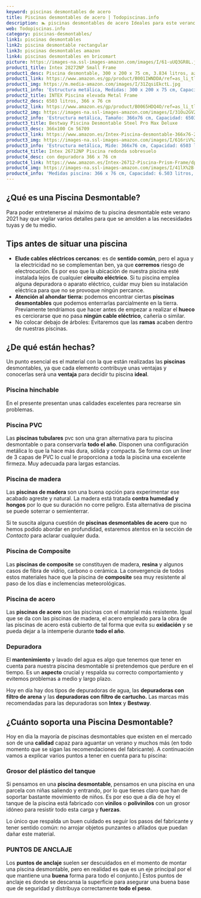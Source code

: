 ```yaml
---
keyword: piscinas desmontables de acero
title: Piscinas desmontables de acero | Todopiscinas.info
description: 🏊 piscinas desmontables de acero Ideales para este verano 2021. Aquí puedes comprar piscinas desmontables de acero y comparar con otras similares. No dejes escapar piscinas desmontables de acero a un precio realmente tentador.
web: Todopiscinas.info
category: piscinas-desmontables/
link1: piscinas desmontables
link2: piscina desmontable rectangular
link3: piscinas desmontables amazon
link4: piscinas desmontables en bricomart
picture: https://images-na.ssl-images-amazon.com/images/I/61-uUQ3GR8L.jpg
product1_title: Intex 28272NP Small Frame
product1_desc: Piscina desmontable, 300 x 200 x 75 cm, 3.834 litros, azul
product1_link: https://www.amazon.es/gp/product/B001IWNDDA/ref=as_li_tl?ie=UTF8&camp=3638&creative=24630&creativeASIN=B001IWNDDA&linkCode=as2&tag=todopiscinas0e-21&linkId=25b9d647487c889cb6ef56ed63f50ca1
product1_img: https://m.media-amazon.com/images/I/31ZqsiEkctL.jpg
product1_info: 'Estructura metálica, Medidas: 300 x 200 x 75 cm, Capacidad: 3.834 litros, Para 6 personas (+ 6 años), Fácil montaje, Forma rectangular'
product2_title: INTEX Piscina elevada Metal Frame
product2_desc: 6503 litros, 366 x 76 cm
product2_link: https://www.amazon.es/gp/product/B0065HDQ4O/ref=as_li_tl?ie=UTF8&camp=3638&creative=24630&creativeASIN=B0065HDQ4O&linkCode=as2&tag=todopiscinas0e-21&linkId=ed2430e3ba564d3527ee103df33ed7b3
product2_img: https://images-na.ssl-images-amazon.com/images/I/31Ou2GV2SAL.jpg
product2_info: 'Estructura metálica, Tamaño: 366x76 cm, Capacidad: 6503 litros, Forma circular, De 4 a 7 personas (+6 años)'
product3_title: Bestway Piscina Desmontable Steel Pro Max Deluxe
product3_desc: 366x100 Cm 56709
product3_link: https://www.amazon.es/Intex-Piscina-desmontable-366x76-28210NP/dp/B0065HDQ4O?__mk_es_ES=%C3%85M%C3%85%C5%BD%C3%95%C3%91&crid=25UQGV9HG2INI&dchild=1&keywords=piscinas+desmontables&qid=1615854176&sprefix=piscinas+dem%2Caps%2C201&sr=8-5&linkCode=ll1&tag=todopiscinas0e-21&linkId=34f200977c6cbaab1f3f4d9ac0e64755&language=es_ES&ref_=as_li_ss_tl
product3_img: https://images-na.ssl-images-amazon.com/images/I/616riV%2BiY3L.jpg
product3_info: 'Estructura metálica, Mide: 366x76 cm, Capacidad: 6503 litros, De 4 a 7 personas mayores de 6 años, Forma circular, Tecnología Super-Tough'
product4_title: Intex 26712NP Piscina redonda sobresuelo
product4_desc: con depuradora 366 x 76 cm
product4_link: https://www.amazon.es/Intex-26712-Piscina-Prism-Frame/dp/B07FB823GL?__mk_es_ES=%C3%85M%C3%85%C5%BD%C3%95%C3%91&dchild=1&keywords=piscinas+desmontables+con+depuradora&qid=1615936418&sr=8-5&linkCode=ll1&tag=todopiscinas0e-21&linkId=d98699de7830cd471766fa1daa36de34&language=es_ES&ref_=as_li_ss_tl
product4_img: https://images-na.ssl-images-amazon.com/images/I/41lX%2B-YpibL.jpg
product4_info: 'Medidas piscina: 366 x 76 cm, Capacidad: 6.503 litros, Incluye depuradora de cartucha A, Lona resistente triple capa'
---
```



<external-banner></external-banner>


<stats-list :link1=link1 :link2=link2 :link3=link3 :link4=link4 :category=category></stats-list>
## ¿Qué es una Piscina Desmontable?



Para poder entretenerse al máximo de tu piscina desmontable este verano 2021 hay que vigilar varios detalles para que se amolden a las necesidades tuyas y de tu medio.

<brand-panel :title=product1_title :desc=product1_desc :img=product1_img :link=product1_link></brand-panel>


## Tips antes de situar una piscina



*   **Elude cables eléctricos cercanos**: es de **sentido común**, pero el agua y la electricidad no se complementan ben, ya que **corremos** riesgo de electrocución. Es por eso que la ubicación de nuestra piscina esté instalada lejos de cualquier **circuito eléctrico**. Si tu piscina emplea alguna depuradora o aparato eléctrico, cuidar muy bien su instalación eléctrica para que no se provoque ningún percance.
*   **Atención al ahondar tierra:** podemos encontrar ciertas **piscinas desmontables** que podemos enterrarlas parcialmente en la tierra. Previamente tendríamos que hacer antes de empezar a realizar el **hueco** es cerciorarse que no pasa **ningún cable eléctrico**, cañería o similar.
*   No colocar debajo de árboles: Evitaremos que las **ramas** acaben dentro de nuestras piscinas.


## ¿De qué  están hechas?

Un punto esencial es el material con la que están realizadas las **piscinas** desmontables, ya que cada elemento contribuye unas ventajas y conocerlas  será una **ventaja** para decidir tu piscina **ideal**.


### Piscina hinchable

 En el presente presentan unas calidades excelentes para recrearse sin problemas.


### Piscina  PVC

Las **piscinas tubulares** pvc son una gran alternativa para tu piscina desmontable o para conservarla **todo el año**. Disponen una configuración metálica lo que la hace más dura, sólida y compacta. Se forma con un liner de 3 capas de PVC lo cual le proporciona a toda la piscina una excelente firmeza. Muy adecuada para largas estancias.


### Piscina de madera

Las **piscinas de madera** son una buena opción para experimentar ese acabado agreste y natural. La madera está tratada **contra humedad y hongos** por lo que su duración no corre peligro. Esta alternativa de piscina se puede soterrar o semienterrar.

Si te suscita alguna cuestión de **piscinas desmontables de acero** que no hemos podido abordar en profundidad, estaremos atentos en la sección de _Contacto_ para aclarar cualquier duda.


### Piscina de Composite

Las **piscinas de composite** se constituyen de madera, **resina** y algunos casos de fibra de vidrio, carbono o cerámica. La convergencia de todos estos materiales hace que la piscina de **composite** sea muy resistente al paso de los días e inclemencias meteorológicas.


### Piscina de acero

Las **piscinas de acero** son las piscinas con el material más resistente. Igual que se da con las piscinas de madera, el acero empleado para la obra de las piscinas de acero está cubierto de tal forma que evita su **oxidación** y se pueda dejar a la intemperie durante **todo el año**.


### Depuradora

El **mantenimiento** y lavado del agua es algo que tenemos que tener en cuenta para nuestra piscina desmontable si pretendemos que perdure en el tiempo. Es un **aspecto** crucial y respalda su correcto comportamiento y evitemos problemas a medio y largo plazo.

Hoy en día hay dos tipos de depuradoras de agua, las **depuradoras con filtro de arena** y  las **depuradoras** **con filtro de cartucho.** Las marcas más recomendadas para las depuradoras son **Intex** y **Bestway**.


## ¿Cuánto soporta una Piscina Desmontable?

Hoy en dia la mayoría de piscinas desmontables que existen en el mercado son de una **calidad** capaz para aguantar un verano y muchos más (en todo momento que se sigan las recomendaciones del fabricante). A continuación vamos a explicar varios puntos a tener en cuenta para tu piscina:


### Grosor del plástico del tanque

Si pensamos en una **piscina desmontable**, pensamos en una piscina en una parcela con niñas saliendo y entrando, por lo que tienes claro que han de soportar bastante movimiento de niños. Es por eso que a día de hoy el tanque de la piscina está fabricado con **vinilos** o **polivinilos** con un grosor idóneo para resistir todo esta carga y **fuerzas**.

Lo único que respalda un	 buen cuidado es seguir los pasos del fabricante y tener sentido común: no arrojar objetos punzantes o afilados que puedan dañar este material.


### PUNTOS DE ANCLAJE

Los **puntos de anclaje** suelen ser descuidados en el momento de montar una piscina desmontable, pero en realidad es que es un eje principal por el que mantiene una **buena** forma para todo el conjunto.| Estos puntos de anclaje es donde se descansa la superficie para asegurar una buena base que de seguridad y distribuya correctamente **todo el peso**.